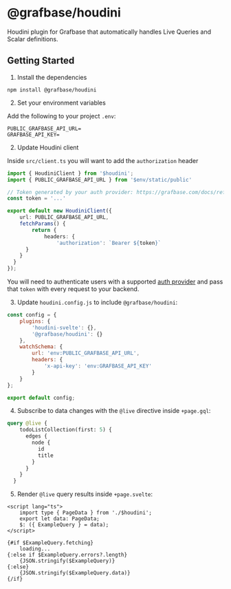 # @grafbase/houdini

Houdini plugin for Grafbase that automatically handles Live Queries and Scalar definitions.

## Getting Started

1. Install the dependencies

```npm
npm install @grafbase/houdini
```

2. Set your environment variables

Add the following to your project `.env`:

```
PUBLIC_GRAFBASE_API_URL=
GRAFBASE_API_KEY=
```

2. Update Houdini client

Inside `src/client.ts` you will want to add the `authorization` header

```ts
import { HoudiniClient } from '$houdini';
import { PUBLIC_GRAFBASE_API_URL } from '$env/static/public'

// Token generated by your auth provider: https://grafbase.com/docs/reference/directives#auth
const token = '...'

export default new HoudiniClient({
	url: PUBLIC_GRAFBASE_API_URL,
	fetchParams() {
		return {
			headers: {
				'authorization': `Bearer ${token}`
      }
    }
  }
});
```

You will need to authenticate users with a supported [auth provider](https://grafbase.com/docs/auth/providers) and pass that `token` with every request to your backend.

3. Update `houdini.config.js` to include `@grafbase/houdini`:

```js
const config = {
	plugins: {
		'houdini-svelte': {},
		'@grafbase/houdini': {}
	},
	watchSchema: {
		url: 'env:PUBLIC_GRAFBASE_API_URL',
		headers: {
			'x-api-key': 'env:GRAFBASE_API_KEY'
		}
	}
};

export default config;
```

4. Subscribe to data changes with the `@live` directive inside `+page.gql`:

```graphql
query @live {
    todoListCollection(first: 5) {
      edges {
        node {
          id
          title
        }
      }
    }
  }
```

5. Render `@live` query results inside `+page.svelte`:

```svelte
<script lang="ts">
	import type { PageData } from './$houdini';
	export let data: PageData;
	$: ({ ExampleQuery } = data);
</script>

{#if $ExampleQuery.fetching}
	loading...
{:else if $ExampleQuery.errors?.length}
	{JSON.stringify($ExampleQuery)}
{:else}
	{JSON.stringify($ExampleQuery.data)}
{/if}
```